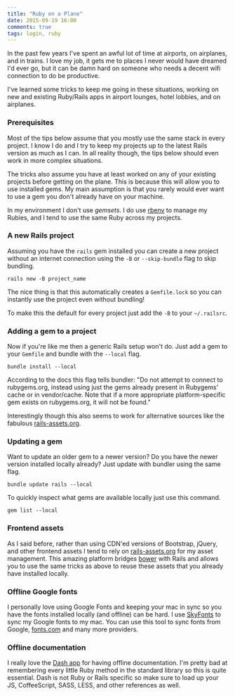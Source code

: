 ```yaml
---
title: "Ruby on a Plane"
date: 2015-09-19 16:00
comments: true
tags: login, ruby
---
```


In the past few years I've spent an awful lot of time at airports, on airplanes, and in trains. I love my job, it gets me to places I never would have dreamed I'd ever go, but it can be damn hard on someone who needs a decent wifi connection to do be productive.

I've learned some tricks to keep me going in these situations, working on new and existing Ruby/Rails apps in airport lounges, hotel lobbies, and on airplanes.

<!-- more -->

### Prerequisites

Most of the tips below assume that you mostly use the same stack in every project. I know I do and I try to keep my projects up to the latest Rails version as much as I can. In all reality though, the tips below should even work in more complex situations.

The tricks also assume you have at least worked on any of your existing projects before getting on the plane. This is because this will allow you to use installed gems. My main assumption is that you rarely would ever want to use a gem you don't already have on your machine.

In my environment I don't use *gemsets*. I do use [rbenv](https://github.com/sstephenson/rbenv) to manage my Rubies, and I tend to use the same Ruby across my projects.

### A new Rails project

Assuming you have the `rails` gem installed you can create a new project without an internet connection using the `-B` or `--skip-bundle` flag to skip bundling.

```shell
rails new -B project_name
```

The nice thing is that this automatically creates a `Gemfile.lock` so you can instantly use the project even without bundling!

To make this the default for every project just add the `-B` to your `~/.railsrc`.

### Adding a gem to a project

Now if you're like me then a generic Rails setup won't do. Just add a gem to your `Gemfile` and bundle with the `--local` flag.

```shell
bundle install --local
```

According to the docs this flag tells bundler: "Do not attempt to connect to rubygems.org, instead using just the gems already present in Rubygems' cache or in vendor/cache. Note that if a more appropriate platform-specific gem exists on rubygems.org, it will not be found."

Interestingly though this also seems to work for alternative sources like the fabulous [rails-assets.org](http://rails-assets.org).

### Updating a gem

Want to update an older gem to a newer version? Do you have the newer version installed locally already? Just update with bundler using the same flag.

```shell
bundle update rails --local
```

To quickly inspect what gems are available locally just use this command.

```shell
gem list --local
```

### Frontend assets

As I said before, rather than using CDN'ed versions of Bootstrap, jQuery, and other frontend assets I tend to rely on [rails-assets.org](http://rails-assets.org) for my asset management. This amazing platform bridges [bower](http://bower.io/) with Rails and allows you to use the same tricks as above to reuse these assets that you already have installed locally.

### Offline Google fonts

I personally love using Google Fonts and keeping your mac in sync so you have the fonts installed locally (and offline) can be hard. I use [SkyFonts](http://www.fonts.com/web-fonts/google) to sync my Google fonts to my mac. You can use this tool to sync fonts from Google, [fonts.com](http://fonts.com) and many more providers.

### Offline documentation

I really love the [Dash app](https://kapeli.com/dash) for having offline documentation. I'm pretty bad at remembering every little Ruby method in the standard library so this is quite essential. Dash is not Ruby or Rails specific so make sure to load up your JS, CoffeeScript, SASS, LESS, and other references as well.
